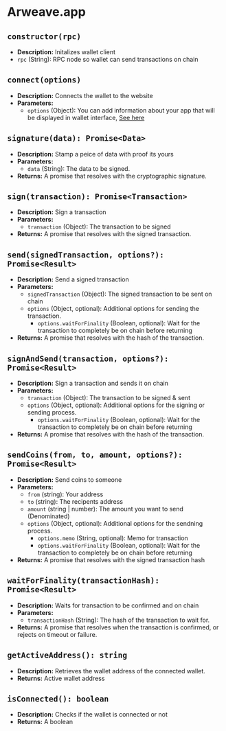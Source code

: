 # Arweave.app

## `constructor(rpc)`

- **Description:** Initalizes wallet client
- `rpc` (String): RPC node so wallet can send transactions on chain

## `connect(options)`

- **Description:** Connects the wallet to the website
- **Parameters:**
  - `options` (Object): You can add information about your app that will be displayed in wallet interface, [See here](https://github.com/jfbeats/ArweaveWalletConnector#how-to-use)

## `signature(data): Promise<Data>`

- **Description:** Stamp a peice of data with proof its yours
- **Parameters:**
  - `data` (String): The data to be signed.
- **Returns:** A promise that resolves with the cryptographic signature.

## `sign(transaction): Promise<Transaction>`

- **Description:** Sign a transaction
- **Parameters:**
  - `transaction` (Object): The transaction to be signed
- **Returns:** A promise that resolves with the signed transaction.

## `send(signedTransaction, options?): Promise<Result>`

- **Description:** Send a signed transaction
- **Parameters:**
  - `signedTransaction` (Object): The signed transaction to be sent on chain
  - `options` (Object, optional): Additional options for sending the transaction.
    - `options.waitForFinality` (Boolean, optional): Wait for the transaction to completely be on chain before returning
- **Returns:** A promise that resolves with the hash of the transaction.

## `signAndSend(transaction, options?): Promise<Result>`

- **Description:** Sign a transaction and sends it on chain
- **Parameters:**
  - `transaction` (Object): The transaction to be signed & sent
  - `options` (Object, optional): Additional options for the signing or sending process.
    - `options.waitForFinality` (Boolean, optional): Wait for the transaction to completely be on chain before returning
- **Returns:** A promise that resolves with the hash of the transaction.

## `sendCoins(from, to, amount, options?): Promise<Result>`

- **Description:** Send coins to someone
- **Parameters:**
  - `from` (string): Your address
  - `to` (string): The recipents address
  - `amount` (string | number): The amount you want to send (Denominated)
  - `options` (Object, optional): Additional options for the sendning process.
    - `options.memo` (String, optional): Memo for transaction
    - `options.waitForFinality` (Boolean, optional): Wait for the transaction to completely be on chain before returning
- **Returns:** A promise that resolves with the signed transaction hash

## `waitForFinality(transactionHash): Promise<Result>`

- **Description:** Waits for transaction to be confirmed and on chain
- **Parameters:**
  - `transactionHash` (String): The hash of the transaction to wait for.
- **Returns:** A promise that resolves when the transaction is confirmed, or rejects on timeout or failure.

## `getActiveAddress(): string`

- **Description:** Retrieves the wallet address of the connected wallet.
- **Returns:** Active wallet address

## `isConnected(): boolean`

- **Description:** Checks if the wallet is connected or not
- **Returns:** A boolean